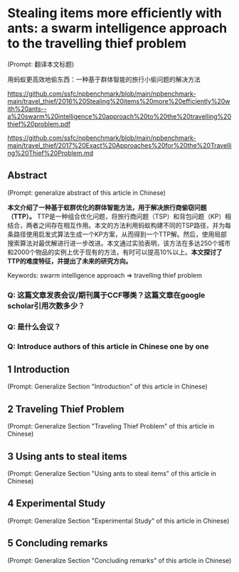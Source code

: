 # Stealing items more efficiently with ants: a swarm intelligence approach to the travelling thief problem

(Prompt: 翻译本文标题)

用蚂蚁更高效地偷东西：一种基于群体智能的旅行小偷问题的解决方法

https://github.com/ssfc/npbenchmark/blob/main/npbenchmark-main/travel_thief/2016%20Stealing%20items%20more%20efficiently%20with%20ants--a%20swarm%20intelligence%20approach%20to%20the%20travelling%20thief%20problem.pdf

https://github.com/ssfc/npbenchmark/blob/main/npbenchmark-main/travel_thief/2017%20Exact%20Approaches%20for%20the%20Travelling%20Thief%20Problem.md

## Abstract

(Prompt: generalize abstract of this article in Chinese)

**本文介绍了一种基于蚁群优化的群体智能方法，用于解决旅行商偷窃问题（TTP）。** TTP是一种组合优化问题，将旅行商问题（TSP）和背包问题（KP）相结合，两者之间存在相互作用。本文的方法利用蚂蚁构建不同的TSP路径，并为每条路径使用启发式算法生成一个KP方案，从而得到一个TTP解。然后，使用局部搜索算法对最优解进行进一步改进。本文通过实验表明，该方法在多达250个城市和2000个物品的实例上优于现有的方法，有时可以提高10%以上。**本文探讨了TTP的难度特征，并提出了未来的研究方向。**

Keywords: swarm intelligence approach => travelling thief problem

### Q: 这篇文章发表会议/期刊属于CCF哪类？这篇文章在google scholar引用次数多少？

### Q: 是什么会议？

### Q: Introduce authors of this article in Chinese one by one

## 1 Introduction

(Prompt: Generalize Section "Introduction" of this article in Chinese)

## 2 Traveling Thief Problem

(Prompt: Generalize Section "Traveling Thief Problem" of this article in Chinese)

## 3 Using ants to steal items

(Prompt: Generalize Section "Using ants to steal items" of this article in Chinese)

## 4 Experimental Study

(Prompt: Generalize Section "Experimental Study" of this article in Chinese)

## 5 Concluding remarks

(Prompt: Generalize Section "Concluding remarks" of this article in Chinese)